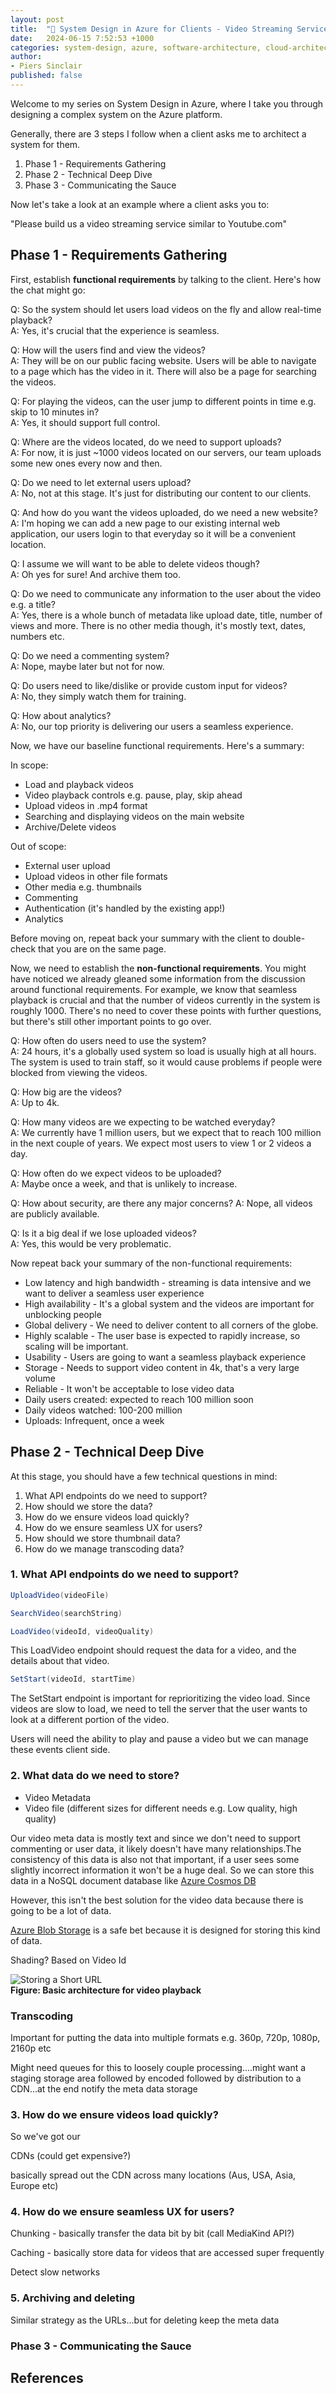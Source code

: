 ```yaml
---
layout: post
title:  "🧩 System Design in Azure for Clients - Video Streaming Service"
date:   2024-06-15 7:52:53 +1000
categories: system-design, azure, software-architecture, cloud-architecture, solution-architecture
author:
- Piers Sinclair
published: false
---
```


Welcome to my series on System Design in Azure, where I take you through designing a complex system on the Azure platform.

Generally, there are 3 steps I follow when a client asks me to architect a system for them.

1. Phase 1 - Requirements Gathering
2. Phase 2 - Technical Deep Dive
3. Phase 3 - Communicating the Sauce

Now let's take a look at an example where a client asks you to:

"Please build us a video streaming service similar to Youtube.com"

## Phase 1 - Requirements Gathering
First, establish **functional requirements** by talking to the client. Here's how the chat might go:

Q: So the system should let users load videos on the fly and allow real-time playback?\
A: Yes, it's crucial that the experience is seamless.

Q: How will the users find and view the videos?\
A: They will be on our public facing website. Users will be able to navigate to a page which has the video in it. There will also be a page for searching the videos.

Q: For playing the videos, can the user jump to different points in time e.g. skip to 10 minutes in?\
A: Yes, it should support full control.

Q: Where are the videos located, do we need to support uploads?\
A: For now, it is just ~1000 videos located on our servers, our team uploads some new ones every now and then.

Q: Do we need to let external users upload?\
A: No, not at this stage. It's just for distributing our content to our clients.

Q: And how do you want the videos uploaded, do we need a new website?\
A: I'm hoping we can add a new page to our existing internal web application, our users login to that everyday so it will be a convenient location.

Q: I assume we will want to be able to delete videos though?\
A: Oh yes for sure! And archive them too.

Q: Do we need to communicate any information to the user about the video e.g. a title? \
A: Yes, there is a whole bunch of metadata like upload date, title, number of views and more. There is no other media though, it's mostly text, dates, numbers etc.

Q: Do we need a commenting system?\
A: Nope, maybe later but not for now.

Q: Do users need to like/dislike or provide custom input for videos?\
A: No, they simply watch them for training.

Q: How about analytics?\
A: No, our top priority is delivering our users a seamless experience.

Now, we have our baseline functional requirements. Here's a summary:

In scope:
- Load and playback videos
- Video playback controls e.g. pause, play, skip ahead
- Upload videos in .mp4 format
- Searching and displaying videos on the main website
- Archive/Delete videos

Out of scope:
- External user upload
- Upload videos in other file formats
- Other media e.g. thumbnails
- Commenting
- Authentication (it's handled by the existing app!)
- Analytics

Before moving on, repeat back your summary with the client to double-check that you are on the same page.

Now, we need to establish the **non-functional requirements**. You might have noticed we already gleaned some information from the discussion around functional requirements. For example, we know that seamless playback is crucial and that the number of videos currently in the system is roughly 1000. There's no need to cover these points with further questions, but there's still other important points to go over.

Q: How often do users need to use the system?\
A: 24 hours, it's a globally used system so load is usually high at all hours. The system is used to train staff, so it would cause problems if people were blocked from viewing the videos.

Q: How big are the videos?\
A: Up to 4k.

Q: How many videos are we expecting to be watched everyday?\
A: We currently have 1 million users, but we expect that to reach 100 million in the next couple of years. We expect most users to view 1 or 2 videos a day.

Q: How often do we expect videos to be uploaded?\
A: Maybe once a week, and that is unlikely to increase.

Q: How about security, are there any major concerns?
A: Nope, all videos are publicly available.

Q: Is it a big deal if we lose uploaded videos?\
A: Yes, this would be very problematic.

Now repeat back your summary of the non-functional requirements:
- Low latency and high bandwidth - streaming is data intensive and we want to deliver a seamless user experience
- High availability - It's a global system and the videos are important for unblocking people
- Global delivery - We need to deliver content to all corners of the globe.
- Highly scalable - The user base is expected to rapidly increase, so scaling will be important.
- Usability - Users are going to want a seamless playback experience
- Storage - Needs to support video content in 4k, that's a very large volume
- Reliable - It won't be acceptable to lose video data
- Daily users created: expected to reach 100 million soon
- Daily videos watched: 100-200 million
- Uploads: Infrequent, once a week

## Phase 2 - Technical Deep Dive
At this stage, you should have a few technical questions in mind:

1. What API endpoints do we need to support?
2. How should we store the data?
3. How do we ensure videos load quickly?
4. How do we ensure seamless UX for users?
5. How should we store thumbnail data?
6. How do we manage transcoding data?

### 1. What API endpoints do we need to support?

```csharp
UploadVideo(videoFile)
```

```csharp
SearchVideo(searchString)
```

```csharp
LoadVideo(videoId, videoQuality)
```

This LoadVideo endpoint should request the data for a video, and the details about that video.

```csharp
SetStart(videoId, startTime)
```

The SetStart endpoint is important for reprioritizing the video load. Since videos are slow to load, we need to tell the server that the user wants to look at a different portion of the video.

Users will need the ability to play and pause a video but we can manage these events client side.

### 2. What data do we need to store?

- Video Metadata
- Video file (different sizes for different needs e.g. Low quality, high quality)

Our video meta data is mostly text and since we don't need to support commenting or user data, it likely doesn't have many relationships.The consistency of this data is also not that important, if a user sees some slightly incorrect information it won't be a huge deal. So we can store this data in a NoSQL document database like [Azure Cosmos DB](https://learn.microsoft.com/en-us/azure/cosmos-db/)

However, this isn't the best solution for the video data because there is going to be a lot of data.

[Azure Blob Storage](https://learn.microsoft.com/en-us/azure/storage/blobs/storage-blobs-overview) is a safe bet because it is designed for storing this kind of data.

Shading? Based on Video Id

![Storing a Short URL](/assets/diagrams/2024-06-15-System-Design-in-Azure-for-Clients-Video-Streaming-Service/1.png)\
**Figure: Basic architecture for video playback**

### Transcoding

Important for putting the data into multiple formats e.g. 360p, 720p, 1080p, 2160p etc

Might need queues for this to loosely couple processing....might want a staging storage area followed by encoded followed by distribution to a CDN...at the end notify the meta data storage

### 3. How do we ensure videos load quickly?

So we've got our 

CDNs (could get expensive?)

basically spread out the CDN across many locations (Aus, USA, Asia, Europe etc)

### 4. How do we ensure seamless UX for users?

Chunking - basically transfer the data bit by bit (call MediaKind API?)

Caching - basically store data for videos that are accessed super frequently

Detect slow networks

### 5. Archiving and deleting

Similar strategy as the URLs...but for deleting keep the meta data

### Phase 3 - Communicating the Sauce

## References

